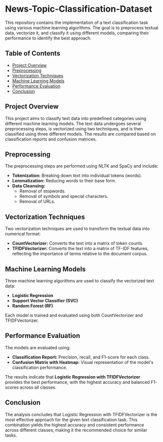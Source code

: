 # News-Topic-Classification-Dataset

This repository contains the implementation of a text classification task using various machine learning algorithms. The goal is to preprocess textual data, vectorize it, and classify it using different models, comparing their performance to identify the best approach.

## **Table of Contents**
- [Project Overview](#project-overview)
- [Preprocessing](#preprocessing)
- [Vectorization Techniques](#vectorization-techniques)
- [Machine Learning Models](#machine-learning-models)
- [Performance Evaluation](#performance-evaluation)
- [Conclusion](#conclusion)

## **Project Overview**
This project aims to classify text data into predefined categories using different machine learning models. The text data undergoes several preprocessing steps, is vectorized using two techniques, and is then classified using three different models. The results are compared based on classification reports and confusion matrices.

## **Preprocessing**
The preprocessing steps are performed using NLTK and SpaCy and include:
- **Tokenization:** Breaking down text into individual tokens (words).
- **Lemmatization:** Reducing words to their base form.
- **Data Cleansing:** 
  - Removal of stopwords.
  - Removal of symbols and special characters.
  - Removal of URLs.

## **Vectorization Techniques**
Two vectorization techniques are used to transform the textual data into numerical format:
- **CountVectorizer:** Converts the text into a matrix of token counts.
- **TFIDFVectorizer:** Converts the text into a matrix of TF-IDF features, reflecting the importance of terms relative to the document corpus.

## **Machine Learning Models**
Three machine learning algorithms are used to classify the vectorized text data:
- **Logistic Regression**
- **Support Vector Classifier (SVC)**
- **Random Forest (RF)**

Each model is trained and evaluated using both CountVectorizer and TFIDFVectorizer.

## **Performance Evaluation**
The models are evaluated using:
- **Classification Report:** Precision, recall, and F1-score for each class.
- **Confusion Matrix with Heatmap:** Visual representation of the model's classification performance.

The results indicate that **Logistic Regression with TFIDFVectorizer** provides the best performance, with the highest accuracy and balanced F1-scores across all classes.

## **Conclusion**
The analysis concludes that Logistic Regression with TFIDFVectorizer is the most effective approach for the given text classification task. This combination yields the highest accuracy and consistent performance across different classes, making it the recommended choice for similar tasks.




